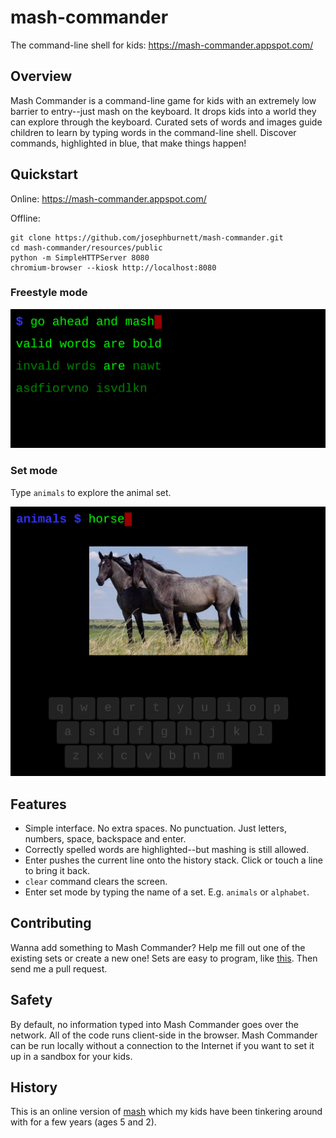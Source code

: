 # mash-commander

The command-line shell for kids: https://mash-commander.appspot.com/

## Overview

Mash Commander is a command-line game for kids with an extremely low barrier to entry--just mash on the keyboard.  It drops kids into a world they can explore through the keyboard.  Curated sets of words and images guide children to learn by typing words in the command-line shell.  Discover commands, highlighted in blue, that make things happen!

## Quickstart

Online: https://mash-commander.appspot.com/

Offline:
```
git clone https://github.com/josephburnett/mash-commander.git
cd mash-commander/resources/public
python -m SimpleHTTPServer 8080
chromium-browser --kiosk http://localhost:8080
```

### Freestyle mode

![screenshot of mash-commander freestyle mode](doc/mash-commander-freestyle.png)

### Set mode

Type `animals` to explore the animal set.


![screenshot of mash-commander set mode](doc/mash-commander-animals-2.png)

## Features

- Simple interface.  No extra spaces.  No punctuation.  Just letters, numbers, space, backspace and enter.
- Correctly spelled words are highlighted--but mashing is still allowed.
- Enter pushes the current line onto the history stack.  Click or touch a line to bring it back.
- `clear` command clears the screen.
- Enter set mode by typing the name of a set.  E.g. `animals` or `alphabet`.

## Contributing

Wanna add something to Mash Commander?  Help me fill out one of the existing sets or create a new one!  Sets are easy to program, like [this](https://github.com/josephburnett/mash-commander/blob/master/resources/public/sets/animals/animals.json).  Then send me a pull request.

## Safety

By default, no information typed into Mash Commander goes over the network.  All of the code runs client-side in the browser.  Mash Commander can be run locally without a connection to the Internet if you want to set it up in a sandbox for your kids.

## History

This is an online version of [mash](https://github.com/josephburnett/mash) which my kids have been tinkering around with for a few years (ages 5 and 2).
